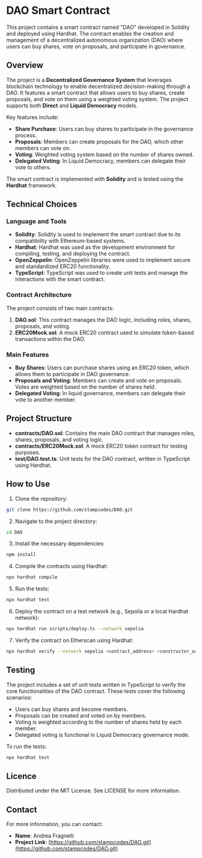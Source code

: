 # DAO Smart Contract

This project contains a smart contract named "DAO" developed in Solidity and deployed using Hardhat. The contract enables the creation and management of a decentralized autonomous organization (DAO) where users can buy shares, vote on proposals, and participate in governance.

## Overview

The project is a **Decentralized Governance System** that leverages blockchain technology to enable decentralized decision-making through a DAO. It features a smart contract that allows users to buy shares, create proposals, and vote on them using a weighted voting system. The project supports both **Direct** and **Liquid Democracy** models.

Key features include:

- **Share Purchase**: Users can buy shares to participate in the governance process.
- **Proposals**: Members can create proposals for the DAO, which other members can vote on.
- **Voting**: Weighted voting system based on the number of shares owned.
- **Delegated Voting**: In Liquid Democracy, members can delegate their vote to others.

The smart contract is implemented with **Solidity** and is tested using the **Hardhat** framework.

## Technical Choices

### Language and Tools

- **Solidity**: Solidity is used to implement the smart contract due to its compatibility with Ethereum-based systems.
- **Hardhat**: Hardhat was used as the development environment for compiling, testing, and deploying the contract.
- **OpenZeppelin**: OpenZeppelin libraries were used to implement secure and standardized ERC20 functionality.
- **TypeScript**: TypeScript was used to create unit tests and manage the interactions with the smart contract.

### Contract Architecture

The project consists of two main contracts:

1. **DAO.sol**: This contract manages the DAO logic, including roles, shares, proposals, and voting.
2. **ERC20Mock.sol**: A mock ERC20 contract used to simulate token-based transactions within the DAO.

### Main Features

- **Buy Shares**: Users can purchase shares using an ERC20 token, which allows them to participate in DAO governance.
- **Proposals and Voting**: Members can create and vote on proposals. Votes are weighted based on the number of shares held.
- **Delegated Voting**: In liquid governance, members can delegate their vote to another member.

## Project Structure

- **contracts/DAO.sol**: Contains the main DAO contract that manages roles, shares, proposals, and voting logic.
- **contracts/ERC20Mock.sol**: A mock ERC20 token contract for testing purposes.
- **test/DAO.test.ts**: Unit tests for the DAO contract, written in TypeScript using Hardhat.

## How to Use

1. Clone the repository:

```sh
git clone https://github.com/stampcodes/DAO.git
```

2. Navigate to the project directory:

```sh
cd DAO
```

3. Install the necessary dependencies:

```sh
npm install
```

4. Compile the contracts using Hardhat:

```sh
npx hardhat compile
```

5. Run the tests:

```sh
npx hardhat test
```

6. Deploy the contract on a test network (e.g., Sepolia or a local Hardhat network):

```sh
npx hardhat run scripts/deploy.ts --network sepolia
```

7. Verify the contract on Etherscan using Hardhat:

```sh
npx hardhat verify --network sepolia <contract_address> <constructor_arguments>
```

## Testing

The project includes a set of unit tests written in TypeScript to verify the core functionalities of the DAO contract. These tests cover the following scenarios:

- Users can buy shares and become members.
- Proposals can be created and voted on by members.
- Voting is weighted according to the number of shares held by each member.
- Delegated voting is functional in Liquid Democracy governance mode.

To run the tests:

```sh
npx hardhat test
```

## Licence

Distributed under the MIT License. See LICENSE for more information.

## Contact

For more information, you can contact:

- **Name**: Andrea Fragnelli
- **Project Link**: [https://github.com/stampcodes/DAO.git](https://github.com/stampcodes/DAO.git)
